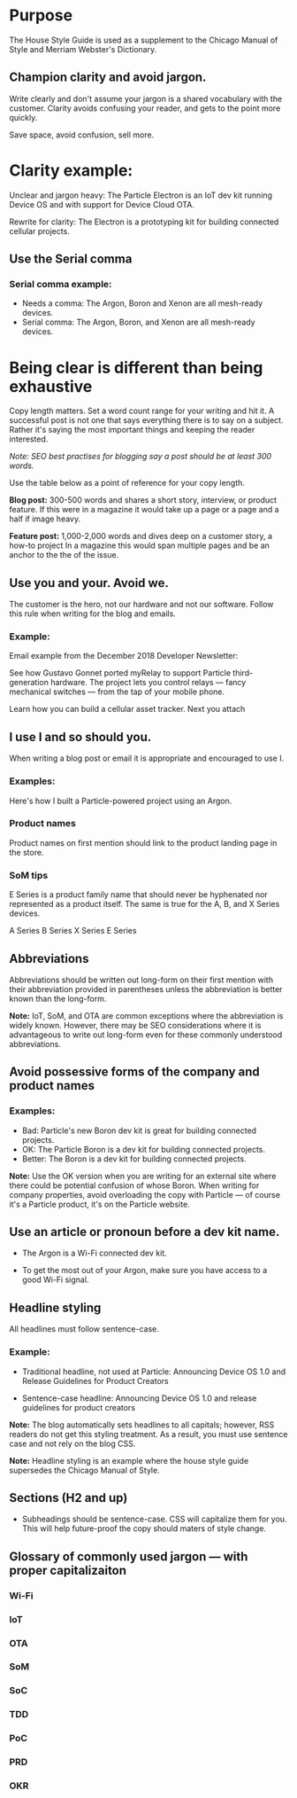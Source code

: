 # Purpose
The House Style Guide is used as a supplement to the Chicago Manual of Style and Merriam Webster's Dictionary. 

## Champion clarity and avoid jargon. 
Write clearly and don't assume your jargon is a shared vocabulary with the customer. Clarity avoids confusing your reader, and gets to the point more quickly. 


Save space, avoid confusion, sell more.


# Clarity example:

Unclear and jargon heavy:
The Particle Electron is an IoT dev kit running Device OS and with support for Device Cloud OTA. 


Rewrite for clarity:
The Electron is a prototyping kit for building connected cellular projects.  
	



## Use the Serial comma

### Serial comma example:

* Needs a comma: The Argon, Boron and Xenon are all mesh-ready devices.
* Serial comma: The Argon, Boron, and Xenon are all mesh-ready devices.
	


# Being clear is different than being exhaustive
Copy length matters. Set a word count range for your writing and hit it. A successful post is not one that says everything there is to say on a subject. Rather it's saying the most important things and keeping the reader interested. 


_Note: SEO best practises for blogging say a post should be at least 300 words._
	

Use the table below as a point of reference for your copy length. 

**Blog post:** 300-500 words and shares a short story, interview, or product feature. If this were in a magazine it would take up a page or a page and a half if image heavy.


**Feature post:** 1,000-2,000 words and dives deep on a customer story, a how-to project In a magazine this would span multiple pages and be an anchor to the the of the issue.
	



## Use you and your. Avoid we.
The customer is the hero, not our hardware and not our software. Follow this rule when writing for the blog and emails.


### Example:
Email example from the December 2018 Developer Newsletter:

See how Gustavo Gonnet ported myRelay to support Particle third-generation hardware. The project lets you control relays — fancy mechanical switches — from the tap of your mobile phone. 


Learn how you can build a cellular asset tracker.
Next you attach 
	
## I use I and so should you. 
When writing a blog post or email it is appropriate and encouraged to use I. 


### Examples:
Here's how I built a Particle-powered project using an Argon.


	

### Product names 
Product names on first mention should link to the product landing page in the store.

### SoM tips
E Series is a product family name that should never be hyphenated nor represented as a product itself. The same is true for the A, B, and X Series devices.


A Series
B Series
X Series
E Series

## Abbreviations
Abbreviations should be written out long-form on their first mention with their abbreviation provided in parentheses unless the abbreviation is better known than the long-form.


**Note:** IoT, SoM, and OTA are common exceptions where the abbreviation is widely known. However, there may be SEO considerations where it is advantageous to write out long-form even for these commonly understood abbreviations.


## Avoid possessive forms of the company and product names 


### Examples:
* Bad: Particle's new Boron dev kit is great for building connected projects.
* OK: The Particle Boron is a dev kit for building connected projects.
* Better: The Boron is a dev kit for building connected projects.
	
**Note:** Use the OK version when you are writing for an external site where there could be potential confusion of whose Boron. When writing for company properties, avoid overloading the copy with Particle — of course it's a Particle product, it's on the Particle website. 


## Use an article or pronoun before a dev kit name. 

* The Argon is a Wi-Fi connected dev kit.


* To get the most out of your Argon, make sure you have access to a good Wi-Fi signal.
	

## Headline styling
All headlines must follow sentence-case.

### Example:
* Traditional headline, not used at Particle: 
 Announcing Device OS 1.0 and Release Guidelines for Product Creators

* Sentence-case headline: 
Announcing Device OS 1.0 and release guidelines for product creators
	
**Note:** The blog automatically sets headlines to all capitals; however, RSS readers do not get this styling treatment. As a result, you must use sentence case and not rely on the blog CSS. 
	

**Note:** Headline styling is an example where the house style guide supersedes the Chicago Manual of Style.
	

## Sections (H2 and up)
* Subheadings should be sentence-case. CSS will capitalize them for you. This will help future-proof the copy should maters of style change.

## Glossary of commonly used jargon — with proper capitalizaiton

### Wi-Fi
### IoT
### OTA 
### SoM
### SoC
### TDD
### PoC
### PRD
### OKR
